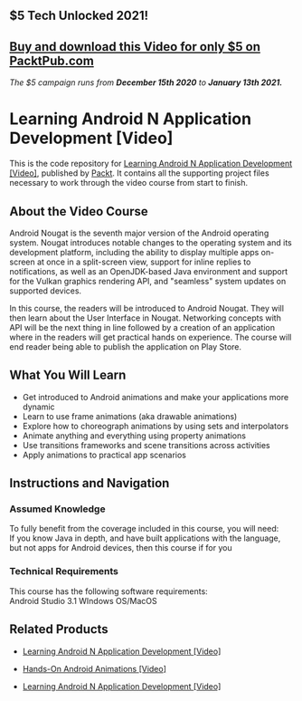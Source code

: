 ## $5 Tech Unlocked 2021!
[Buy and download this Video for only $5 on PacktPub.com](https://www.packtpub.com/product/learning-android-n-application-development-video/9781785880506)
-----
*The $5 campaign         runs from __December 15th 2020__ to __January 13th 2021.__*

# Learning Android N Application Development [Video]
This is the code repository for [Learning Android N Application Development [Video]](https://www.packtpub.com/application-development/hands-android-animations-video?utm_source=github&utm_medium=repository&utm_campaign=9781838828875), published by [Packt](https://www.packtpub.com/?utm_source=github). It contains all the supporting project files necessary to work through the video course from start to finish.
## About the Video Course
Android Nougat is the seventh major version of the Android operating system. Nougat introduces notable changes to the operating system and its development platform, including the ability to display multiple apps on-screen at once in a split-screen view, support for inline replies to notifications, as well as an OpenJDK-based Java environment and support for the Vulkan graphics rendering API, and "seamless" system updates on supported devices.

In this course, the readers will be introduced to Android Nougat. They will then learn about the User Interface in Nougat. Networking concepts with API will be the next thing in line followed by a creation of an application where in the readers will get practical hands on experience. The course will end reader being able to publish the application on Play Store.

<H2>What You Will Learn</H2>
<DIV class=book-info-will-learn-text>
<UL>
<LI>Get introduced to Android animations and make your applications more dynamic 
<LI>Learn to use frame animations (aka drawable animations) 
<LI>Explore how to choreograph animations by using sets and interpolators 
<LI>Animate anything and everything using property animations 
<LI>Use transitions frameworks and scene transitions across activities 
<LI>Apply animations to practical app scenarios </LI></UL></DIV>

## Instructions and Navigation
### Assumed Knowledge
To fully benefit from the coverage included in this course, you will need:<br/>
If you know Java in depth, and have built applications with the language, but not apps for Android devices, then this course if for you
### Technical Requirements
This course has the following software requirements:<br/>
Android Studio 3.1
WIndows OS/MacOS

## Related Products
* [Learning Android N Application Development [Video]](https://www.packtpub.com/application-development/hands-android-animations-video?utm_source=github&utm_medium=repository&utm_campaign=9781838828875)

* [Hands-On Android Animations [Video]](https://www.packtpub.com/application-development/hands-android-animations-video?utm_source=github&utm_medium=repository&utm_campaign=9781838828875)

* [Learning Android N Application Development [Video]](https://www.packtpub.com/application-development/hands-android-animations-video?utm_source=github&utm_medium=repository&utm_campaign=9781838828875)

